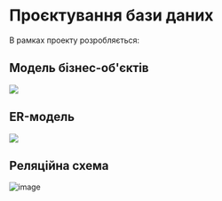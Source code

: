 # Проєктування бази даних

В рамках проекту розробляється:

## Модель бізнес-об'єктів

![](https://www.plantuml.com/plantuml/png/ZPKzRzim48Rt-nM2lGLHKN_0WRS40Gfq21eaxLHqaCLJp4AYN99gcdzVqJ8Fv-ivQARuVLwH3obHkWsnyd7eMcYnYKNi2szVzh4mrcCTRUy0q4KRtufl0NqnRngpN1kUVR0cnRZPRizYLtMeWZ3uYmoxohOgELGXlFRUw11zPqCOTGDno7AbAQ-EDI0lbf6IYCb6XYGYS-PGPf8jxqndNJ6lDclJD6VXSVlCThUIUH9I2TcgS7BM49dhbFbJ0KWnBNOg0jCJAQa9G5eo9YM5yEqabfKVYHRpjRdPZgwIJ3kxMzKR3Kx-bx71K7jxI2U0Md0sTh9YLu0SMyToRD7A9fzwtwMLDUCVpqvhaZ6jHW8-byhhtaLqaHYab6vu-W4qWSpOs0BHi6LE-QHF68OsXdGSccPj57Gw54spMscq6V___6wZSk4LVQ0AC4YhOnaemwiTEK4fEbdcFkzhkeStMn7JRQmtaiIt0n83waywkGLdxPA1FDoN0xgxe-EaO9R_4hB0Me4H_qJ2mC3qwBCgYAi49gTdwrvQlD_tjiPabRmqTl9AKwluT-LjvI9rWDEinpDGBvSjydmOscYpPdf2pKeWiamF5zQ2yba2TO0eIV8BGBrObkYhTsZxog1vG6EhIN9jL4YQkvNEGp_u6ga3vvI-dpm5TOHIrdJRvzDykA33hrScysNoUgyr-9Pge0yZr0Z1fV4kzOzV-cAsk5xCnaun-tXzDMElx-dJTPbFhw5JdFXO4oyOGSLvJt11a1qnbVE7Ms_GeoNtOgHKqZOY3UUmZb_xHz__n3e-uQy1GopAxtjh3BeVvN5b_zDBUmgtwCpGjNy1)

## ER-модель

![](https://www.plantuml.com/plantuml/png/nLDFwzD04BtdKmmvgT2YDmbIMahLY4sbIS5RM9BHBkoViBEnYlZTtMvIisbQgbv-lMHUzhtNcNsJ9LbcR2j5L0b610T20pyZSByqAu3NlioBVPgz0yKaXfXQS_qA9UF2lrY_N-sVlNuEZRCzQTCPVKppuiqdD98JSQqMqFofAVeLzKsiQidLatSn4FwwbHgfChonJZFulDL6_e_3qEfQAulABg3gYh7t7gaLbYP_uSilZf1sy4E-ou0fEg49fkozf-fDTjY2_T7WmDqrg5RUO4elDfyBiFWzQ2xdwgl0zL7p2kzUm3TcE0j7shfX-5GKpD1BWY4EZT2indgBDMSJrVWurwrnrkGVeSMKSw_dreYpq7yhyQiOPZE8NyxdB-9mPn8uCYh3pV9h_Iy2lpbZVXXu9p0UtIHViatyuZ2kgBniK7yK2bmL19o0Tg1a7ZsGZO9EW3miAuyVICEq4v1dT2qSXzl9_UDMPDsTzE4kKTMj5By1)

## Реляційна схема

![image](https://github.com/user-attachments/assets/3e20d297-be03-4e11-b3c5-78a065302571)
